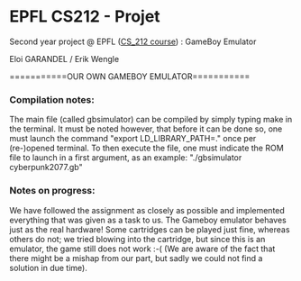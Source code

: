 
# EPFL CS212 - Projet

Second year project @ EPFL ([CS_212 course](https://edu.epfl.ch/coursebook/en/system-programming-project-CS-212)) : GameBoy Emulator

Eloi GARANDEL / Erik Wengle

===========OUR OWN GAMEBOY EMULATOR===========

### Compilation notes:
The main file (called gbsimulator) can be compiled by simply typing make in the terminal. It must be noted however, that before it can be done so, one must launch the command "export LD_LIBRARY_PATH=." once per (re-)opened terminal. To then execute the file, one must indicate the ROM file to launch in a first argument, as an example: "./gbsimulator cyberpunk2077.gb"

### Notes on progress:
We have followed the assignment as closely as possible and implemented everything that was given as a task to us. The Gameboy emulator behaves just as the real hardware! Some cartridges can be played just fine, whereas others do not; we tried blowing into the cartridge, but since this is an emulator, the game still does not work :-( (We are aware of the fact that there might be a mishap from our part, but sadly we could not find a solution in due time).

